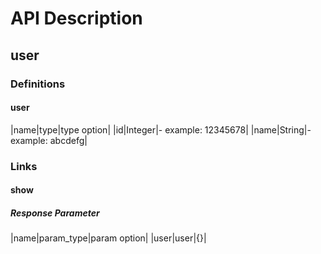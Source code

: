 # API Description

## user

### Definitions

#### user

|name|type|type option|
|id|Integer|- example: 12345678|
|name|String|- example: abcdefg|

### Links

#### show

##### Response Parameter

|name|param_type|param option|
|user|user|{}|
